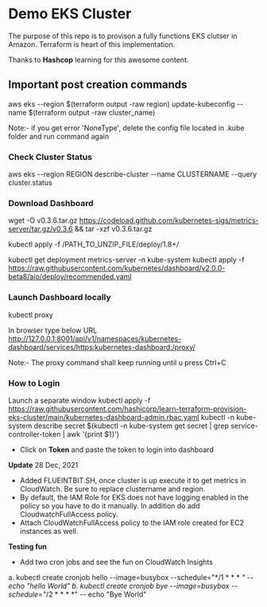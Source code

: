 # Demo EKS Cluster
The purpose of this repo is to provison a fully functions EKS clutser in Amazon.
Terraform is heart of this implementation.

Thanks to **Hashcop** learning for this awesome content.

## Important post creation commands

aws eks --region $(terraform output -raw region) update-kubeconfig --name $(terraform output -raw cluster_name)

Note:- if you get error 'NoneType', delete the config file located in .kube folder and run command again

### Check Cluster Status
aws eks --region REGION describe-cluster --name CLUSTERNAME --query cluster.status

### Download Dashboard

wget -O v0.3.6.tar.gz https://codeload.github.com/kubernetes-sigs/metrics-server/tar.gz/v0.3.6 && tar -xzf v0.3.6.tar.gz

kubectl apply -f /PATH_TO_UNZIP_FILE/deploy/1.8+/

kubectl get deployment metrics-server -n kube-system
kubectl apply -f https://raw.githubusercontent.com/kubernetes/dashboard/v2.0.0-beta8/aio/deploy/recommended.yaml

### Launch Dashboard locally

kubectl proxy

In browser type below URL  
http://127.0.0.1:8001/api/v1/namespaces/kubernetes-dashboard/services/https:kubernetes-dashboard:/proxy/

Note:- The proxy command shall keep running until u press Ctrl+C

### How to Login
Launch a separate window
kubectl apply -f https://raw.githubusercontent.com/hashicorp/learn-terraform-provision-eks-cluster/main/kubernetes-dashboard-admin.rbac.yaml
kubectl -n kube-system describe secret $(kubectl -n kube-system get secret | grep service-controller-token | awk '{print $1}')

- Click on **Token** and paste the token to login into dashboard

**Update** 28 Dec, 2021
- Added FLUEINTBIT.SH, once cluster is up execute it to get metrics in CloudWatch. Be sure to replace clustername and region.
- By default, the IAM Role for EKS does not have logging enabled in the policy so you have to do it manually. In addition do add CloudwatchFullAccess policy.
- Attach CloudWatchFullAccess policy to the IAM role created for EC2 instances as well.

**Testing fun**
- Add two cron jobs and see the fun on CloudWatch Insights

a. kubectl create cronjob hello --image=busybox   --schedule="*/1 * * * *" -- echo "hello World"
b. kubectl create cronjob bye --image=busybox   --schedule="*/2 * * * *" -- echo "Bye World"